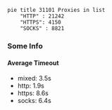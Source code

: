 
```mermaid
pie title 31101 Proxies in list
    "HTTP" : 21242
    "HTTPS": 4150
    "SOCKS" : 8821
```

### Some Info
#### Average Timeout

- mixed: 3.5s
- http: 1.9s
- https: 8.6s
- socks: 6.4s